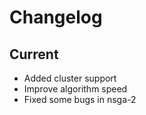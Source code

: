 # Changelog

## Current

* Added cluster support
* Improve algorithm speed
* Fixed some bugs in nsga-2
